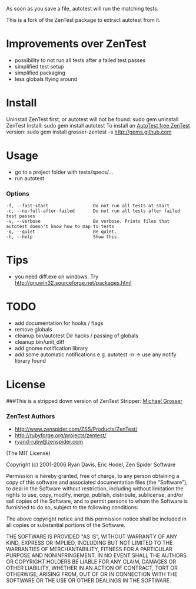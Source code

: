 As soon as you save a file, autotest will run the matching tests.

This is a fork of the ZenTest package to extract autotest from it.

Improvements over ZenTest
=========================
 - possibility to not run all tests after a failed test passes
 - simplified test setup
 - simplified packaging
 - less globals flying around

Install
=======
Uninstall ZenTest first, or autotest will not be found:
    sudo gem uninstall ZenTest
Install:
    sudo gem install autotest
To install an [AutoTest free ZenTest](http://github.com/grosser/zentest) version:
    sudo gem install grosser-zentest -s http://gems.github.com

Usage
=====
 - go to a project folder with tests/specs/...
 - run autotest

### Options
    -f, --fast-start                 Do not run all tests at start
    -c, --no-full-after-failed       Do not run all tests after failed test passes
    -v, --verbose                    Be verbose. Prints files that autotest doesn't know how to map to tests
    -q, --quiet                      Be quiet.
    -h, --help                       Show this.

Tips
====
 - you need diff.exe on windows. Try http://gnuwin32.sourceforge.net/packages.html

TODO
====
 - add documentation for hooks / flags
 - remove globals
 - cleanup bin/autotest Dir hacks / passing of globals
 - cleanup bin/unit_diff
 - add gnome notification library
 - add some automatic notifications e.g. autotest -n -> use any notify library found


License
=======

###This is a stripped down version of ZenTest
Stripper: [Michael Grosser](http://pragmatig.wordpress.com)

### ZenTest Authors
 - http://www.zenspider.com/ZSS/Products/ZenTest/
 - http://rubyforge.org/projects/zentest/
 - ryand-ruby@zenspider.com


(The MIT License)

Copyright (c) 2001-2006 Ryan Davis, Eric Hodel, Zen Spider Software

Permission is hereby granted, free of charge, to any person obtaining
a copy of this software and associated documentation files (the
"Software"), to deal in the Software without restriction, including
without limitation the rights to use, copy, modify, merge, publish,
distribute, sublicense, and/or sell copies of the Software, and to
permit persons to whom the Software is furnished to do so, subject to
the following conditions:

The above copyright notice and this permission notice shall be
included in all copies or substantial portions of the Software.

THE SOFTWARE IS PROVIDED "AS IS", WITHOUT WARRANTY OF ANY KIND,
EXPRESS OR IMPLIED, INCLUDING BUT NOT LIMITED TO THE WARRANTIES OF
MERCHANTABILITY, FITNESS FOR A PARTICULAR PURPOSE AND NONINFRINGEMENT.
IN NO EVENT SHALL THE AUTHORS OR COPYRIGHT HOLDERS BE LIABLE FOR ANY
CLAIM, DAMAGES OR OTHER LIABILITY, WHETHER IN AN ACTION OF CONTRACT,
TORT OR OTHERWISE, ARISING FROM, OUT OF OR IN CONNECTION WITH THE
SOFTWARE OR THE USE OR OTHER DEALINGS IN THE SOFTWARE.